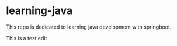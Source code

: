 # learning-java
This repo is dedicated to learning java development with springboot.

This is a test edit